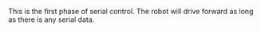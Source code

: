 This is the first phase of serial control. The robot will drive forward as long as there is any serial data.